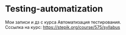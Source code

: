 # Testing-automatization  
Мои записи и дз с курса Автоматизация тестирования.  
Сссылка на курс: https://stepik.org/course/575/syllabus   

